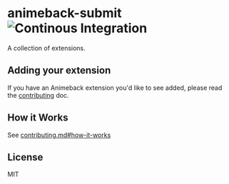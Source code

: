 # animeback-submit ![Continous Integration](https://github.com/TaiStudio/animeback-submit/workflows/Continous%20Integration/badge.svg?branch=master)

A collection of extensions.

## Adding your extension

If you have an Animeback extension you'd like to see added,
please read the [contributing](contributing.md) doc.

## How it Works

See [contributing.md#how-it-works](contributing.md#how-it-works)

## License

MIT
